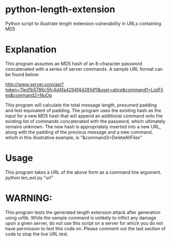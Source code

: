 # python-length-extension
Python script to illustrate length extension vulnerability in URLs containing MD5

# Explanation
This program assumes an MD5 hash of an 8-character password concatenated with a series of server commands. A sample URL format can be found below:

http://www.server.com/api?token=11ed1b5786c5fc4d4fa4294f4d281df1&user=alice&command1=ListFiles&command2=NoOp

This program will calculate the total message length, presumed padding and text equivalent of padding. The program uses the existing hash as the input for a new MD5 hash that will append an additional command onto the existing list of commands concatenated with the password, which ultimately remains unknown. The new hash is appropriately inserted into a new URL, along with the padding of the previous message and a new command, which in this illustrative example, is "&command3=DeleteAllFiles"

# Usage
This program takes a URL of the above form as a command line argument.
python len_ext.py "url"

# WARNING:
This program tests the generated length extension attack after generation using urllib. While the sample command is unlikely to inflict any damage upon a given server, do not use this script on a server for which you do not have permission to test this code on. Please comment out the last section of code to stop the live URL test.
